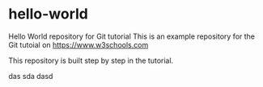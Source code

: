 # hello-world
Hello World repository for Git tutorial
This is an example repository for the Git tutoial on https://www.w3schools.com

This repository is built step by step in the tutorial.

das
sda
dasd

